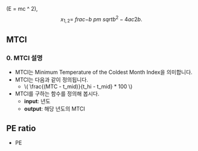 <script type="text/javascript" src="http://cdn.mathjax.org/mathjax/latest/MathJax.js?config=default"></script>
(E = mc ^ 2), $$ x_ {1,2} = \ frac {-b \ pm \ sqrt {b ^ 2-4ac}} {2b}. $$

## MTCI
### 0. MTCI 설명
- MTCI는 Minimum Temperature of the Coldest Month Index을 의미합니다.
- MTCI는 다음과 같이 정의됩니다.
    - \\( \frac{(MTC - t_mid)}{t_hi - t_mid} * 100 \\)
- MTCI를 구하는 함수를 정의해 봅시다.
    - **input**: 년도
    - **output**: 해당 년도의 MTCI

## PE ratio
- PE
